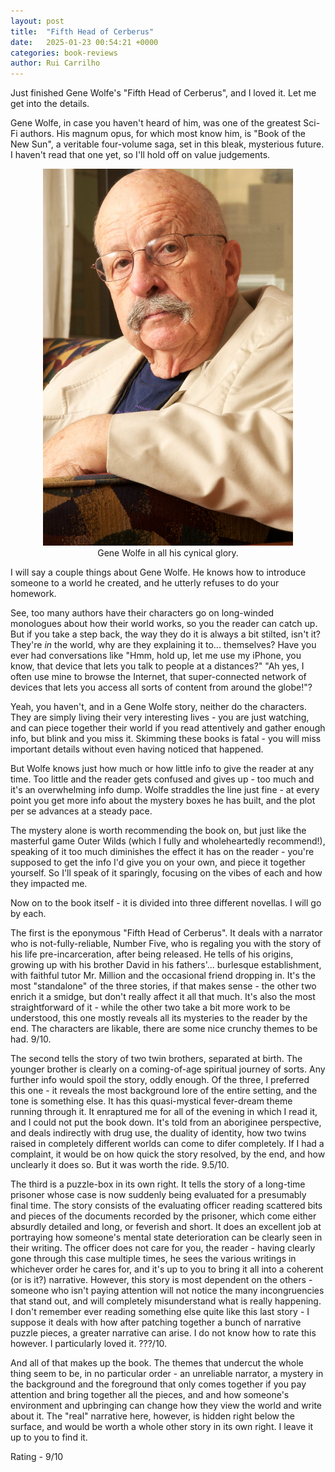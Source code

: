 ```yaml
---
layout: post
title:  "Fifth Head of Cerberus"
date:   2025-01-23 00:54:21 +0000
categories: book-reviews
author: Rui Carrilho
---
```


Just finished Gene Wolfe's "Fifth Head of Cerberus", and I loved it. Let me get into the details.

Gene Wolfe, in case you haven't heard of him, was one of the greatest Sci-Fi authors. His magnum opus, for which most know him, is "Book of the New Sun", a veritable four-volume saga, set in this bleak, mysterious future. I haven't read that one yet, so I'll hold off on value judgements.

<center><figure>
  <img src="/assets/images/book-reviews/gene_wolfe.jpg" alt="Gene Wolfe looking cynical af" width="400" center>
  <figcaption>Gene Wolfe in all his cynical glory.</figcaption>
</figure></center>

I will say a couple things about Gene Wolfe. He knows how to introduce someone to a world he created, and he utterly refuses to do your homework.

See, too many authors have their characters go on long-winded monologues about how their world works, so you the reader can catch up. But if you take a step back, the way they do it is always a bit stilted, isn't it? They're *in* the world, why are they explaining it to... themselves? Have you ever had conversations like "Hmm, hold up, let me use my iPhone, you know, that device that lets you talk to people at a distances?" "Ah yes, I often use mine to browse the Internet, that super-connected network of devices that lets you access all sorts of content from around the globe!"? 

Yeah, you haven't, and in a Gene Wolfe story, neither do the characters. They are simply living their very interesting lives - you are just watching, and can piece together their world if you read attentively and gather enough info, but blink and you miss it. Skimming these books is fatal - you will miss important details without even having noticed that happened. 

But Wolfe knows just how much or how little info to give the reader at any time. Too little and the reader gets confused and gives up - too much and it's an overwhelming info dump. Wolfe straddles the line just fine - at every point you get more info about the mystery boxes he has built, and the plot per se advances at a steady pace.

The mystery alone is worth recommending the book on, but just like the masterful game Outer Wilds (which I fully and wholeheartedly recommend!), speaking of it too much diminishes the effect it has on the reader - you're supposed to get the info I'd give you on your own, and piece it together yourself. So I'll speak of it sparingly, focusing on the vibes of each and how they impacted me.

Now on to the book itself - it is divided into three different novellas. I will go by each.

The first is the eponymous "Fifth Head of Cerberus". It deals with a narrator who is not-fully-reliable, Number Five, who is regaling you with the story of his life pre-incarceration, after being released. He tells of his origins, growing up with his brother David in his fathers'... burlesque establishment, with faithful tutor Mr. Million and the occasional friend dropping in. It's the most "standalone" of the three stories, if that makes sense - the other two enrich it a smidge, but don't really affect it all that much. It's also the most straightforward of it - while the other two take a bit more work to be understood, this one mostly reveals all its mysteries to the reader by the end. The characters are likable, there are some nice crunchy themes to be had. 9/10.

The second tells the story of two twin brothers, separated at birth. The younger brother is clearly on a coming-of-age spiritual journey of sorts. Any further info would spoil the story, oddly enough. Of the three, I preferred this one - it reveals the most background lore of the entire setting, and the tone is something else. It has this quasi-mystical fever-dream theme running through it. It enraptured me for all of the evening in which I read it, and I could not put the book down. It's told from an aboriginee perspective, and deals indirectly with drug use, the duality of identity, how two twins raised in completely different worlds can come to difer completely. If I had a complaint, it would be on how quick the story resolved, by the end, and how unclearly it does so. But it was worth the ride. 9.5/10.

The third is a puzzle-box in its own right. It tells the story of a long-time prisoner whose case is now suddenly being evaluated for a presumably final time. The story consists of the evaluating officer reading scattered bits and pieces of the documents recorded by the prisoner, which come either absurdly detailed and long, or feverish and short. It does an excellent job at portraying how someone's mental state deterioration can be clearly seen in their writing. The officer does not care for you, the reader - having clearly gone through this case multiple times, he sees the various writings in whichever order he cares for, and it's up to you to bring it all into a coherent (or is it?) narrative. However, this story is most dependent on the others - someone who isn't paying attention will not notice the many incongruencies that stand out, and will completely misunderstand what is really happening. I don't remember ever reading something else quite like this last story - I suppose it deals with how after patching together a bunch of narrative puzzle pieces, a greater narrative can arise. I do not know how to rate this however. I particularly loved it. ???/10.

And all of that makes up the book. The themes that undercut the whole thing seem to be, in no particular order - an unreliable narrator, a mystery in the background and the foreground that only comes together if you pay attention and bring together all the pieces, and and how someone's environment and upbringing can change how they view the world and write about it. The "real" narrative here, however, is hidden right below the surface, and would be worth a whole other story in its own right. I leave it up to you to find it.

Rating - 9/10